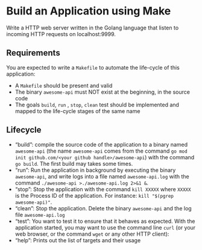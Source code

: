 # Build an Application using Make
Write a HTTP web server written in the Golang language that listen to incoming HTTP requests on localhost:9999.


## Requirements
You are expected to write a `Makefile` to automate the life-cycle of this application:
- A `Makefile` should be present and valid
- The binary `awesome-api` must NOT exist at the beginning, in the source code
- The goals `build`, `run` , `stop`, `clean` test should be implemented and mapped to the life-cycle stages of the same name


## Lifecycle
- “build”: compile the source code of the application to a binary named `awesome-api` (the name `awesome-api` comes from the command `go mod init github.com/<your github handle>/awesome-api`) with the command `go build`. The first build may takes some times.
- “run”: Run the application in background by executing the binary `awesome-api`, and write logs into a file named `awesome-api.log` with the command `./awesome-api >./awesome-api.log 2>&1 &`.
- “stop”: Stop the application with the command `kill XXXXX` where `XXXXX` is the Process ID of the application. For instance: `kill "$(pgrep awesome-api)"`.
- “clean”: Stop the application. Delete the binary `awesome-api` and the log file `awesome-api.log`
- “test”: You want to test it to ensure that it behaves as expected. With the application started, you may want to use the command line `curl` (or your web browser, or the command `wget` or any other HTTP client):
- “help”: Prints out the list of targets and their usage
